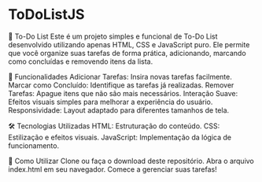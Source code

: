 ﻿# ToDoListJS

📝 To-Do List
Este é um projeto simples e funcional de To-Do List desenvolvido utilizando apenas HTML, CSS e JavaScript puro. Ele permite que você organize suas tarefas de forma prática, adicionando, marcando como concluídas e removendo itens da lista.

🚀 Funcionalidades
Adicionar Tarefas: Insira novas tarefas facilmente.
Marcar como Concluído: Identifique as tarefas já realizadas.
Remover Tarefas: Apague itens que não são mais necessários.
Interação Suave: Efeitos visuais simples para melhorar a experiência do usuário.
Responsividade: Layout adaptado para diferentes tamanhos de tela.

🛠️ Tecnologias Utilizadas
HTML: Estruturação do conteúdo.
CSS: Estilização e efeitos visuais.
JavaScript: Implementação da lógica de funcionamento.

🎯 Como Utilizar
Clone ou faça o download deste repositório.
Abra o arquivo index.html em seu navegador.
Comece a gerenciar suas tarefas!
